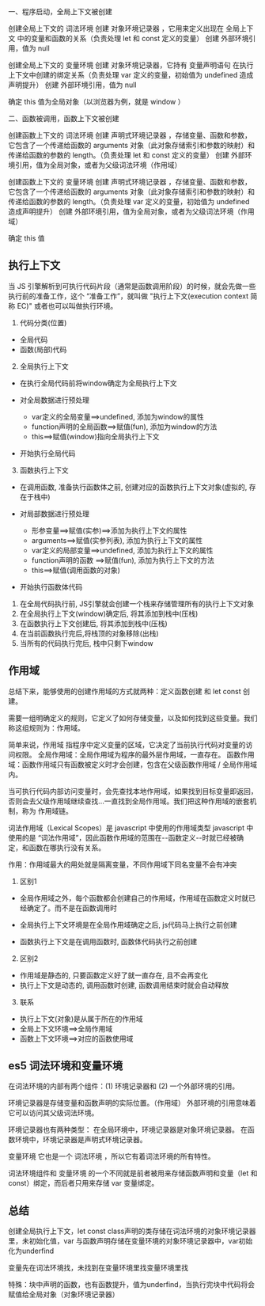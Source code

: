 一、程序启动，全局上下文被创建

创建全局上下文的 词法环境
创建 对象环境记录器 ，它用来定义出现在 全局上下文 中的变量和函数的关系（负责处理 let 和 const 定义的变量）
创建 外部环境引用，值为 null


创建全局上下文的 变量环境
创建 对象环境记录器，它持有 变量声明语句 在执行上下文中创建的绑定关系（负责处理 var 定义的变量，初始值为 undefined 造成声明提升）
创建 外部环境引用，值为 null


确定 this 值为全局对象（以浏览器为例，就是 window ）


二、函数被调用，函数上下文被创建

创建函数上下文的 词法环境
创建  声明式环境记录器 ，存储变量、函数和参数，它包含了一个传递给函数的 arguments 对象（此对象存储索引和参数的映射）和传递给函数的参数的 length。（负责处理 let 和 const 定义的变量）
创建 外部环境引用，值为全局对象，或者为父级词法环境（作用域）


创建函数上下文的 变量环境
创建  声明式环境记录器 ，存储变量、函数和参数，它包含了一个传递给函数的 arguments 对象（此对象存储索引和参数的映射）和传递给函数的参数的 length。（负责处理 var 定义的变量，初始值为 undefined 造成声明提升）
创建 外部环境引用，值为全局对象，或者为父级词法环境（作用域）


确定 this 值


## 执行上下文
当 JS 引擎解析到可执行代码片段（通常是函数调用阶段）的时候，就会先做一些执行前的准备工作，这个 “准备工作”，就叫做 "执行上下文(execution context 简称 EC)" 或者也可以叫做执行环境。
1. 代码分类(位置)
  * 全局代码
  * 函数(局部)代码
2. 全局执行上下文

  * 在执行全局代码前将window确定为全局执行上下文

  * 对全局数据进行预处理
    * var定义的全局变量==>undefined, 添加为window的属性
    * function声明的全局函数==>赋值(fun), 添加为window的方法
    * this==>赋值(window)指向全局执行上下文
  * 开始执行全局代码
3. 函数执行上下文

  * 在调用函数, 准备执行函数体之前, 创建对应的函数执行上下文对象(虚拟的, 存在于栈中)

  * 对局部数据进行预处理
    * 形参变量==>赋值(实参)==>添加为执行上下文的属性
    * arguments==>赋值(实参列表), 添加为执行上下文的属性
    * var定义的局部变量==>undefined, 添加为执行上下文的属性
    * function声明的函数 ==>赋值(fun), 添加为执行上下文的方法
    * this==>赋值(调用函数的对象)
  * 开始执行函数体代码

1. 在全局代码执行前, JS引擎就会创建一个栈来存储管理所有的执行上下文对象
2. 在全局执行上下文(window)确定后, 将其添加到栈中(压栈)
3. 在函数执行上下文创建后, 将其添加到栈中(压栈)
4. 在当前函数执行完后,将栈顶的对象移除(出栈)
5. 当所有的代码执行完后, 栈中只剩下window

## 作用域
总结下来，能够使用的创建作用域的方式就两种：定义函数创建 和 let const 创建。

需要一组明确定义的规则，它定义了如何存储变量，以及如何找到这些变量。我们称这组规则为：作用域。

简单来说，作用域 指程序中定义变量的区域，它决定了当前执行代码对变量的访问权限。
全局作用域：全局作用域为程序的最外层作用域，一直存在。
函数作用域：函数作用域只有函数被定义时才会创建，包含在父级函数作用域 / 全局作用域内。

当可执行代码内部访问变量时，会先查找本地作用域，如果找到目标变量即返回，否则会去父级作用域继续查找...一直找到全局作用域。我们把这种作用域的嵌套机制，称为 作用域链。

词法作用域（Lexical Scopes）是 javascript 中使用的作用域类型
javascript 中使用的是 “词法作用域”，因此函数作用域的范围在--函数定义--时就已经被确定，和函数在哪执行没有关系。

作用：作用域最大的用处就是隔离变量，不同作用域下同名变量不会有冲突

1. 区别1
  * 全局作用域之外，每个函数都会创建自己的作用域，作用域在函数定义时就已经确定了。而不是在函数调用时

  * 全局执行上下文环境是在全局作用域确定之后, js代码马上执行之前创建

  * 函数执行上下文是在调用函数时, 函数体代码执行之前创建

2. 区别2
  * 作用域是静态的, 只要函数定义好了就一直存在, 且不会再变化
  * 执行上下文是动态的, 调用函数时创建, 函数调用结束时就会自动释放
3. 联系
  * 执行上下文(对象)是从属于所在的作用域
  * 全局上下文环境==>全局作用域
  * 函数上下文环境==>对应的函数使用域

## es5 词法环境和变量环境
在词法环境的内部有两个组件：(1) 环境记录器和 (2) 一个外部环境的引用。

环境记录器是存储变量和函数声明的实际位置。（作用域）
外部环境的引用意味着它可以访问其父级词法环境。

环境记录器也有两种类型：
在全局环境中，环境记录器是对象环境记录器。
在函数环境中，环境记录器是声明式环境记录器。

变量环境 它也是一个 词法环境 ，所以它有着词法环境的所有特性。

词法环境组件和 变量环境 的一个不同就是前者被用来存储函数声明和变量（let 和 const）绑定，而后者只用来存储 var 变量绑定。

## 总结
创建全局执行上下文，let const class声明的类存储在词法环境的对象环境记录器里，未初始化值，var 与函数声明存储在变量环境的对象环境记录器中，var初始化为underfind

变量先在词法环境找，未找到在变量环境里找变量环境里找

特殊：块中声明的函数，也有函数提升，值为underfind，当执行完块中代码将会赋值给全局对象（对象环境记录器）
